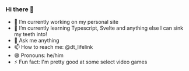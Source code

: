 ### Hi there 👋

- 🔭 I’m currently working on my personal site
- 🌱 I’m currently learning Typescript, Svelte and anything else I can sink my teeth into!
- 💬 Ask me anything
- 📫 How to reach me: @dt_lifelink
- 😄 Pronouns: he/him
- ⚡ Fun fact: I'm pretty good at some select video games
